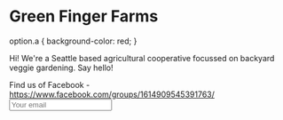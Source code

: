 <HTML>
<h1>Green Finger Farms</h1>
option.a {
    background-color: red;
}
<p>Hi! We're a Seattle based agricultural cooperative focussed on backyard veggie gardening. Say hello!</p>
Find us of Facebook - <a href="url">https://www.facebook.com/groups/1614909545391763/</a>
<input type="email" placeholder="Your email">
</input type="submit">
</HTML>


